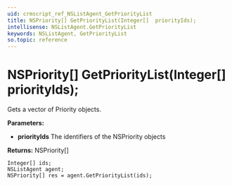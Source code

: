 ```yaml
---
uid: crmscript_ref_NSListAgent_GetPriorityList
title: NSPriority[] GetPriorityList(Integer[]  priorityIds);
intellisense: NSListAgent.GetPriorityList
keywords: NSListAgent, GetPriorityList
so.topic: reference
---
```


# NSPriority[] GetPriorityList(Integer[]  priorityIds);

Gets a vector of Priority objects.

**Parameters:**
 - **priorityIds** The identifiers of the NSPriority objects

**Returns:** NSPriority[]

```crmscript
Integer[] ids;
NSListAgent agent;
NSPriority[] res = agent.GetPriorityList(ids);
```

